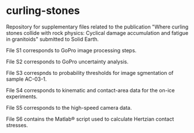 # curling-stones
Repository for supplementary files related to the publication "Where curling stones collide with rock physics: Cyclical damage accumulation and fatigue in granitoids" submitted to Solid Earth.



File S1 corresponds to GoPro image processing steps. 

File S2 corresponds to GoPro uncertainty analysis. 

File S3 correspnds to probability thresholds for image sgmentation of sample AC-03-1.

File S4 corresponds to kinematic and contact-area data for the on-ice experiments.

File S5 corresponds to the high-speed camera data.

File S6 contains the Matlab® script used to calculate Hertzian contact stresses.
